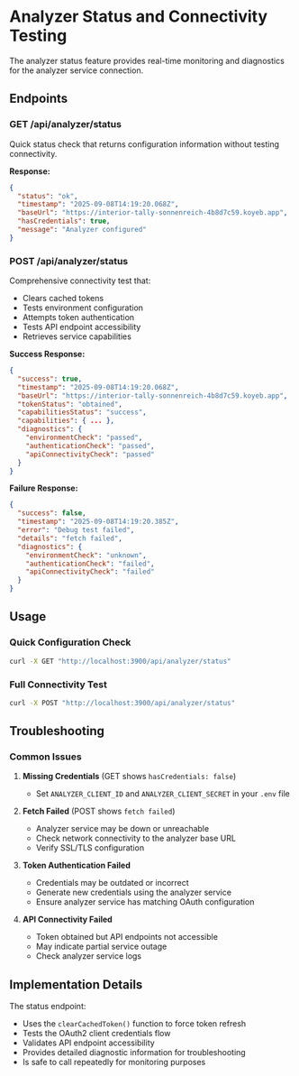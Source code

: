 # Analyzer Status and Connectivity Testing

The analyzer status feature provides real-time monitoring and diagnostics for the analyzer service connection.

## Endpoints

### GET /api/analyzer/status

Quick status check that returns configuration information without testing connectivity.

**Response:**
```json
{
  "status": "ok",
  "timestamp": "2025-09-08T14:19:20.068Z",
  "baseUrl": "https://interior-tally-sonnenreich-4b8d7c59.koyeb.app",
  "hasCredentials": true,
  "message": "Analyzer configured"
}
```

### POST /api/analyzer/status

Comprehensive connectivity test that:
- Clears cached tokens
- Tests environment configuration
- Attempts token authentication
- Tests API endpoint accessibility
- Retrieves service capabilities

**Success Response:**
```json
{
  "success": true,
  "timestamp": "2025-09-08T14:19:20.068Z",
  "baseUrl": "https://interior-tally-sonnenreich-4b8d7c59.koyeb.app",
  "tokenStatus": "obtained",
  "capabilitiesStatus": "success",
  "capabilities": { ... },
  "diagnostics": {
    "environmentCheck": "passed",
    "authenticationCheck": "passed",
    "apiConnectivityCheck": "passed"
  }
}
```

**Failure Response:**
```json
{
  "success": false,
  "timestamp": "2025-09-08T14:19:20.385Z",
  "error": "Debug test failed",
  "details": "fetch failed",
  "diagnostics": {
    "environmentCheck": "unknown",
    "authenticationCheck": "failed",
    "apiConnectivityCheck": "failed"
  }
}
```

## Usage

### Quick Configuration Check
```bash
curl -X GET "http://localhost:3900/api/analyzer/status"
```

### Full Connectivity Test
```bash
curl -X POST "http://localhost:3900/api/analyzer/status"
```

## Troubleshooting

### Common Issues

1. **Missing Credentials** (GET shows `hasCredentials: false`)
   - Set `ANALYZER_CLIENT_ID` and `ANALYZER_CLIENT_SECRET` in your `.env` file

2. **Fetch Failed** (POST shows `fetch failed`)
   - Analyzer service may be down or unreachable
   - Check network connectivity to the analyzer base URL
   - Verify SSL/TLS configuration

3. **Token Authentication Failed**
   - Credentials may be outdated or incorrect
   - Generate new credentials using the analyzer service
   - Ensure analyzer service has matching OAuth configuration

4. **API Connectivity Failed**
   - Token obtained but API endpoints not accessible
   - May indicate partial service outage
   - Check analyzer service logs

## Implementation Details

The status endpoint:
- Uses the `clearCachedToken()` function to force token refresh
- Tests the OAuth2 client credentials flow
- Validates API endpoint accessibility
- Provides detailed diagnostic information for troubleshooting
- Is safe to call repeatedly for monitoring purposes

